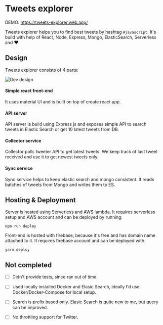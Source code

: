 # Tweets explorer

DEMO:
https://tweets-explorer.web.app/

Tweets explorer helps you to find best tweets by hashtag `#javascript`.
It's build with help of React, Node, Express, Mongo, ElasticSearch, Serverless and ❤️

## Design

Tweets explorer consists of 4 parts:

![Dev design](https://user-images.githubusercontent.com/9405042/76016755-b5fa6e00-5f1d-11ea-8c95-f7b38b2bc21d.png)

#### Simple react front-end 
It uses material UI and is built on top of create react app.
#### API server
API server is build using Express js and exposes simple API to search tweets in Elastic Search or get 10 latest tweets from DB.
#### Collector service
Collector polls tweeter API to get latest tweets. We keep track of last tweet received and use it to get newest tweets only.  
#### Sync service
Sync service helps to keep elastic search and mongo consistent. It reads batches of tweets from Mongo and writes them to ES.  


## Hosting & Deployment
Server is hosted using Serverless and AWS lambda. It requires serverless setup and AWS account and can be deployed by running:
```
npm run deploy
```

Front-end is hosted with firebase, because it's free and has domain name attached to it. It requires firebase account and can be deployed with:
```
yarn deploy
```

## Not completed
- [ ] Didn't provide tests, since ran out of time
- [ ] Used locally installed Docker and Elasic Search, ideally I'd use Docker/Docker-Compose for local setup.
- [ ] Search is prefix based only. Elasic Search is quite new to me, but query can be improved. 
- [ ] No throttling support for Twitter. 









 
